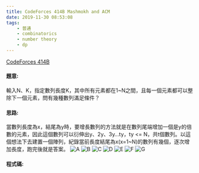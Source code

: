 ```yaml
---
title: CodeForces 414B Mashmokh and ACM
date: 2019-11-30 08:53:08
tags:
    - 普通
    - combinatorics
    - number theory
    - dp
---
```

[CodeForces 414B](http://codeforces.com/problemset/problem/414/B)
<!-- more -->

#### 題意:
輸入N、K，指定數列長度K，其中所有元素都在1~N之間，且每一個元素都可以整除下一個元素，問有幾種數列滿足條件？

#### 思路:
當數列長度為x，結尾為y時，要增長數列的方法就是在數列尾端增加一個是y的倍數的元素，因此這個數列可以衍伸出y、2y、3y…ty，ty <= N，共t個數列。以這個想法下去建置一個陣列，紀錄當前長度結尾為x(x=1~N)的數列有幾個，逐次增加長度，跑完後就是答案。
![A](A.PNG)
![B](B.PNG)
![C](C.PNG)
![D](D.PNG)
![E](E.PNG)
![F](F.PNG)
![G](G.PNG)

#### 程式碼:
<script src="https://gist.github.com/Daviswww/4c631d92b0f0aec4e4e887ca67ded26a.js"></script>